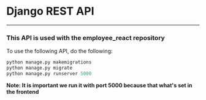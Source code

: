 # Django REST API
---
### This API is used with the employee_react repository

To use the following API, do the following:

```python
python manage.py makemigrations
python manage.py migrate
python manage.py runserver 5000
```

**Note: It is important we run it with port 5000 because that what's set in the frontend**